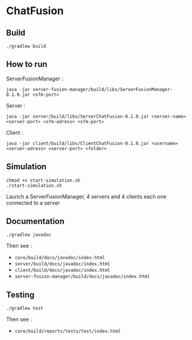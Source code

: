 # ChatFusion

## Build
```
./gradlew build
```

## How to run
ServerFusionManager :
```
java -jar server-fusion-manager/build/libs/ServerFusionManager-0.1.0.jar <sfm-port>
```

Server :
```
java -jar server/build/libs/ServerChatFusion-0.1.0.jar <server-name> <server-port> <sfm-adress> <sfm-port>
```

Client :
```
java -jar client/build/libs/ClientChatFusion-0.1.0.jar <username> <server-adress> <server-port> <folder>
```

## Simulation
```
chmod +x start-simulation.sh
./start-simulation.sh
```
Launch a ServerFusionManager, 4 servers and 4 clients each one connected to a server

## Documentation
```
./gradlew javadoc
```
Then see : 
 - `core/build/docs/javadoc/index.html`
 - `server/build/docs/javadoc/index.html`
 - `client/build/docs/javadoc/index.html`
 - `server-fusion-manager/build/docs/javadoc/index.html`

## Testing
```
./gradlew test
```
Then see :
 - `core/build/reports/tests/test/index.html`